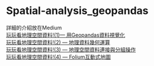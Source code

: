 # Spatial-analysis_geopandas   
詳細的介紹放在Medium  
[玩玩看地理空間資料!(1)— 用Geopandas資料視覺化](https://medium.com/p/017c56e94730)    
[玩玩看地理空間資料!(2) — 地理資料幾何運算](https://medium.com/p/5735c37b0711)  
[玩玩看地理空間資料!(3) — 地理空間資料連接與分組操作](https://medium.com/p/7efa4a802b7c)  
[玩玩看地理空間資料!(4) — Folium互動式地圖](https://medium.com/p/2fc7f72b0eae)
